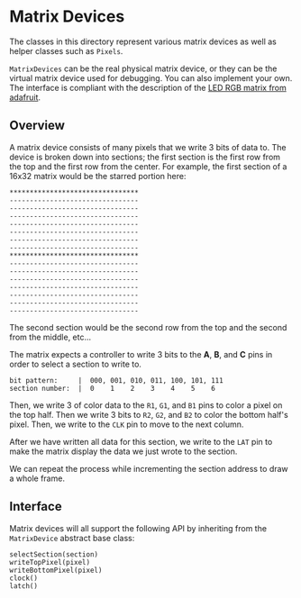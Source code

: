 # Matrix Devices

The classes in this directory represent various matrix devices
as well as helper classes such as `Pixels`.

`MatrixDevices` can be the real physical matrix device, or they can be
the virtual matrix device used for debugging. You can also implement your
own. The interface is compliant with the description
of the
[LED RGB matrix from adafruit](https://learn.adafruit.com/32x16-32x32-rgb-led-matrix/how-the-matrix-works).

## Overview

A matrix device consists of many pixels that we write 3 bits of data to.
The device is broken down into sections; the first section is the first
row from the top and the first row from the center.
For example, the first section of a 16x32 matrix would be the starred portion here:

```
********************************
--------------------------------
--------------------------------
--------------------------------
--------------------------------
--------------------------------
--------------------------------
--------------------------------
********************************
--------------------------------
--------------------------------
--------------------------------
--------------------------------
--------------------------------
--------------------------------
--------------------------------

```

The second section would be the second row from the top and the second from the middle,
etc...

The matrix expects a controller to
write 3 bits to the **A**, **B**, and **C** pins in order to
select a section to write to.

```
bit pattern:     |  000, 001, 010, 011, 100, 101, 111
section number:  |  0    1    2    3    4    5    6
```

Then, we write 3 of color data to the `R1`, `G1`, and `B1` pins to color
a pixel on the top half. Then we write 3 bits to `R2`, `G2`, and `B2` to
color the bottom half's pixel. Then, we write to the `CLK` pin
to move to the next column.

After we have written all data for this section, we write to the `LAT` pin
to make the matrix display the data we just wrote to the section.

We can repeat the process while incrementing the section address to
draw a whole frame.

## Interface

Matrix devices will all support the following API
by inheriting from the `MatrixDevice` abstract base class:

```
selectSection(section)
writeTopPixel(pixel)
writeBottomPixel(pixel)
clock()
latch()
```
